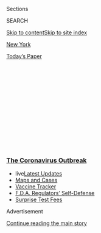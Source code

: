 <div id="app">

<div>

<div>

<div>

<div class="NYTAppHideMasthead css-1q2w90k e1suatyy0">

<div class="section css-ui9rw0 e1suatyy2">

<div class="css-eph4ug er09x8g0">

<div class="css-6n7j50">

</div>

<span class="css-1dv1kvn">Sections</span>

<div class="css-10488qs">

<span class="css-1dv1kvn">SEARCH</span>

</div>

[Skip to content](#site-content)[Skip to site index](#site-index)

</div>

<div id="masthead-section-label" class="css-1wr3we4 eaxe0e00">

[New
York](https://www.nytimes3xbfgragh.onion/section/nyregion)

</div>

<div class="css-10698na e1huz5gh0">

</div>

</div>

<div id="masthead-bar-one" class="section hasLinks css-15hmgas e1csuq9d3">

<div class="css-uqyvli e1csuq9d0">

</div>

<div class="css-1uqjmks e1csuq9d1">

</div>

<div class="css-9e9ivx">

[](https://myaccount.nytimes3xbfgragh.onion/auth/login?response_type=cookie&client_id=vi)

</div>

<div class="css-1bvtpon e1csuq9d2">

[Today’s
Paper](https://www.nytimes3xbfgragh.onion/section/todayspaper)

</div>

</div>

</div>

</div>

<div data-aria-hidden="false">

<div id="site-content" data-role="main">

<div>

<div class="css-1aor85t" style="opacity:0.000000001;z-index:-1;visibility:hidden">

<div class="css-1hqnpie">

<div class="css-epjblv">

<span class="css-17xtcya">[New
York](/section/nyregion)</span><span class="css-x15j1o">|</span><span class="css-fwqvlz">New
York Orders Residents to Wear Masks in
Public</span>

</div>

<div class="css-k008qs">

<div class="css-1iwv8en">

<span class="css-18z7m18"></span>

<div>

</div>

</div>

<span class="css-1n6z4y">https://nyti.ms/2VwWHDd</span>

<div class="css-1705lsu">

<div class="css-4xjgmj">

<div class="css-4skfbu" data-role="toolbar" data-aria-label="Social Media Share buttons, Save button, and Comments Panel with current comment count" data-testid="share-tools">

  - 
  - 
  - 
  - 
    
    <div class="css-6n7j50">
    
    </div>

  - 

</div>

</div>

</div>

</div>

</div>

</div>

<div class="css-13pd83m">

<div class="css-l9svim">

### [<span class="css-pa1jbp"><span class="css-1rxm0ex">The Coronavirus</span><span class="css-1rxm0ex"> Outbreak</span></span>](https://www.nytimes3xbfgragh.onion/news-event/coronavirus?name=styln-coronavirus-national&region=TOP_BANNER&block=storyline_menu_recirc&action=click&pgtype=Article&impression_id=d5808a00-f4cf-11ea-b203-1d02d46fa2b1&variant=undefined)

  - <span class="css-1qkutce"><span class="css-12clwdu">live</span>[Latest
    Updates](https://www.nytimes3xbfgragh.onion/2020/09/11/world/covid-19-coronavirus.html?name=styln-coronavirus-national&region=TOP_BANNER&block=storyline_menu_recirc&action=click&pgtype=Article&impression_id=d5808a01-f4cf-11ea-b203-1d02d46fa2b1&variant=undefined)</span>
  - <span class="css-1qkutce">[Maps and
    Cases](https://www.nytimes3xbfgragh.onion/interactive/2020/us/coronavirus-us-cases.html?name=styln-coronavirus-national&region=TOP_BANNER&block=storyline_menu_recirc&action=click&pgtype=Article&impression_id=d580b110-f4cf-11ea-b203-1d02d46fa2b1&variant=undefined)</span>
  - <span class="css-1qkutce">[Vaccine
    Tracker](https://www.nytimes3xbfgragh.onion/interactive/2020/science/coronavirus-vaccine-tracker.html?name=styln-coronavirus-national&region=TOP_BANNER&block=storyline_menu_recirc&action=click&pgtype=Article&impression_id=d580b111-f4cf-11ea-b203-1d02d46fa2b1&variant=undefined)</span>
  - <span class="css-1qkutce">[F.D.A. Regulators’
    Self-Defense](https://www.nytimes3xbfgragh.onion/2020/09/10/us/politics/fda-coronavirus-vaccine.html?name=styln-coronavirus-national&region=TOP_BANNER&block=storyline_menu_recirc&action=click&pgtype=Article&impression_id=d580b112-f4cf-11ea-b203-1d02d46fa2b1&variant=undefined)</span>
  - <span class="css-1qkutce">[Surprise Test
    Fees](https://www.nytimes3xbfgragh.onion/2020/09/09/upshot/coronavirus-surprise-test-fees.html?name=styln-coronavirus-national&region=TOP_BANNER&block=storyline_menu_recirc&action=click&pgtype=Article&impression_id=d580b113-f4cf-11ea-b203-1d02d46fa2b1&variant=undefined)</span>

</div>

</div>

<div id="top-wrapper" class="css-1sy8kpn">

<div id="top-slug" class="css-l9onyx">

Advertisement

</div>

[Continue reading the main
story](#after-top)

<div class="ad top-wrapper" style="text-align:center;height:100%;display:block;min-height:250px">

<div id="top" class="place-ad" data-position="top" data-size-key="top">

</div>

</div>

<div id="after-top">

</div>

</div>

<div>

<div id="sponsor-wrapper" class="css-1hyfx7x">

<div id="sponsor-slug" class="css-19vbshk">

Supported by

</div>

[Continue reading the main
story](#after-sponsor)

<div id="sponsor" class="ad sponsor-wrapper" style="text-align:center;height:100%;display:block">

</div>

<div id="after-sponsor">

</div>

</div>

<div class="css-186x18t">

</div>

<div class="css-1vkm6nb ehdk2mb0">

# New York Orders Residents to Wear Masks in Public

</div>

Gov. Andrew M. Cuomo said all New Yorkers must wear face coverings when
social distancing is not possible, including on public transport, in
stores and on crowded sidewalks.

<div class="css-79elbk" data-testid="photoviewer-wrapper">

<div class="css-z3e15g" data-testid="photoviewer-wrapper-hidden">

</div>

<div class="css-1a48zt4 ehw59r15" data-testid="photoviewer-children">

![<span class="css-16f3y1r e13ogyst0" data-aria-hidden="true">Face masks
are bound to become an inescapable sight in New York after Governor
Cuomo issued an order requiring them wherever social distancing is
impossible.</span><span class="css-cnj6d5 e1z0qqy90" itemprop="copyrightHolder"><span class="css-1ly73wi e1tej78p0">Credit...</span><span><span>Brittainy
Newman/The New York
Times</span></span></span>](https://static01.graylady3jvrrxbe.onion/images/2020/04/15/nyregion/15nyvirus-masks01/merlin_171615966_8c7af2ca-3151-4d2b-85ce-7a7d4e6bc7a8-articleLarge.jpg?quality=75&auto=webp&disable=upscale)

</div>

</div>

<div class="css-18e8msd">

<div class="css-vp77d3 epjyd6m0">

<div class="css-1baulvz">

By [<span class="css-1baulvz" itemprop="name">Luis
Ferré-Sadurní</span>](https://www.nytimes3xbfgragh.onion/by/luis-ferre-sadurni)
and [<span class="css-1baulvz last-byline" itemprop="name">Maria
Cramer</span>](https://www.nytimes3xbfgragh.onion/by/maria-cramer)

</div>

</div>

  - 
    
    <div class="css-ld3wwf e16638kd2">
    
    April 15,
    2020
    
    </div>

  - 
    
    <div class="css-4xjgmj">
    
    <div class="css-d8bdto" data-role="toolbar" data-aria-label="Social Media Share buttons, Save button, and Comments Panel with current comment count" data-testid="share-tools">
    
      - 
      - 
      - 
      - 
        
        <div class="css-6n7j50">
        
        </div>
    
      - 
    
    </div>
    
    </div>

</div>

</div>

<div class="section meteredContent css-1r7ky0e" name="articleBody" itemprop="articleBody">

<div class="css-1fanzo5 StoryBodyCompanionColumn">

<div class="css-53u6y8">

Imposing a stricter measure to control the spread of the coronavirus,
Gov. Andrew M. Cuomo said on Wednesday that he would start requiring
[people in New York to wear
masks](https://www.nytimes3xbfgragh.onion/2020/06/11/nyregion/nypd-face-masks-nyc-protests.html)
or face coverings in public whenever social distancing was not possible.

The order will take effect on Friday and will apply to people who are
unable to keep six feet away from others in public settings, such as on
a bus or subway, on a crowded sidewalk or inside a grocery store.

“Stopping the spread is everything,” Mr. Cuomo said during his daily
briefing in Albany. “How can you not wear a mask when you’re going to
come close to a person?”

The new requirements are bound to make face coverings an inescapable and
perhaps jarring sight in New York City for the foreseeable future. They
could also introduce a level of mutual obligation and civic duty about
wearing masks in public that is more firmly established in Asia than in
the West.

</div>

</div>

<div class="css-1fanzo5 StoryBodyCompanionColumn">

<div class="css-53u6y8">

Maryland also announced on Wednesday that it would require people to
wear masks in public.

Mr. Cuomo said local governments would enforce the order, but he noted
that riders without face coverings would not be ejected from public
transit. The pandemic has devastated New York’s public transit system,
with 59 workers having died of the virus and 2,269 testing positive for
the infection.

The state would consider issuing civil penalties to people who fail to
abide by the order, but not criminal penalties: “You’re not going to go
to jail for not wearing a mask,” Mr. Cuomo said.

Permitted face coverings include proper masks, as well as scarves or
bandannas, the governor said.

A similar rule was issued in New Jersey last week. The order, issued by
Gov. Philip D. Murphy, made it mandatory for all people inside stores
and other essential businesses to wear face coverings unless they are
under 2 years old or have a medical condition that prevents them from
wearing a
mask.

<div id="NYT_MAIN_CONTENT_1_REGION" class="css-9tf9ac">

<div>

<div id="styln-covid-updates-world" class="section interactive-content interactive-size-medium css-1ftcdic">

<div class="css-17ih8de interactive-body">

<div id="styln-briefing-block" data-asset-id="QXJ0aWNsZTpueXQ6Ly9hcnRpY2xlLzJiYjYwYTJiLTY3NjItNTg3NC1iMGVhLWY4NzRhMjE3NTQyZA==">

<div class="briefing-block-header-section">

# [Latest Updates: The Coronavirus Outbreak](https://www.nytimes3xbfgragh.onion/2020/09/11/world/covid-19-coronavirus.html?action=click&pgtype=Article&state=default&region=MAIN_CONTENT_1&context=storylines_live_updates)

<div class="briefing-block-ts">

Updated 2020-09-12T07:09:04.082Z

</div>

</div>

  - [Fauci cautions the virus could disrupt life in the U.S. until
    ‘maybe even towards the end
    of 2021.’](https://www.nytimes3xbfgragh.onion/2020/09/11/world/covid-19-coronavirus.html?action=click&pgtype=Article&state=default&region=MAIN_CONTENT_1&context=storylines_live_updates#link-dfb8a16)
  - [From Asia to Africa, China promotes its vaccine candidates to win
    friends.](https://www.nytimes3xbfgragh.onion/2020/09/11/world/covid-19-coronavirus.html?action=click&pgtype=Article&state=default&region=MAIN_CONTENT_1&context=storylines_live_updates#link-7104d154)
  - [The other way the virus will kill:
    hunger.](https://www.nytimes3xbfgragh.onion/2020/09/11/world/covid-19-coronavirus.html?action=click&pgtype=Article&state=default&region=MAIN_CONTENT_1&context=storylines_live_updates#link-393ad215)

<div class="briefing-block-footer">

<div class="briefing-block-footer-meta">

[See more
updates](https://www.nytimes3xbfgragh.onion/2020/09/11/world/covid-19-coronavirus.html?action=click&pgtype=Article&state=default&region=MAIN_CONTENT_1&context=storylines_live_updates)

</div>

<div class="briefing-block-briefinglinks">

<span>More live coverage:</span>
[Markets](https://www.nytimes3xbfgragh.onion/live/2020/09/11/business/stock-market-today-coronavirus?action=click&pgtype=Article&state=default&region=MAIN_CONTENT_1&context=storylines_live_updates)

</div>

</div>

</div>

</div>

</div>

</div>

</div>

Signs have popped up at stores throughout New Jersey warning customers
that they will not be allowed in unless they cover their faces. Some
stores have taken a stronger stance, asking people without coverings to
leave.

“These restrictions that I have laid out must be followed throughout the
state,” Mr. Murphy said last week. “We are taking the step to protect
both customers and essential workers.”

</div>

</div>

<div class="css-1fanzo5 StoryBodyCompanionColumn">

<div class="css-53u6y8">

The mandates were the latest public safety measures from two states that
are at the epicenter of the pandemic in the United States. New York and
New Jersey have worked in tandem since the outbreak reached the region,
shuttering nonessential businesses at the same time and recently forming
a coalition with neighboring states to coordinate the reopening of their
economies.

</div>

</div>

<div class="css-79elbk" data-testid="photoviewer-wrapper">

<div class="css-z3e15g" data-testid="photoviewer-wrapper-hidden">

</div>

<div class="css-1a48zt4 ehw59r15" data-testid="photoviewer-children">

![<span class="css-16f3y1r e13ogyst0" data-aria-hidden="true">A sign
outside a grocery in Jersey City, N.J., on Wednesday told shoppers to
wear masks inside the
store.</span><span class="css-cnj6d5 e1z0qqy90" itemprop="copyrightHolder"><span class="css-1ly73wi e1tej78p0">Credit...</span><span>Stephen
Speranza for The New York
Times</span></span>](https://static01.graylady3jvrrxbe.onion/images/2020/04/15/nyregion/15nyvirus-masksNEW1/merlin_171620967_5a08e185-5cce-41a0-b052-55efd205c526-articleLarge.jpg?quality=75&auto=webp&disable=upscale)

</div>

</div>

<div class="css-1fanzo5 StoryBodyCompanionColumn">

<div class="css-53u6y8">

In announcing Maryland’s order on masks in public settings, Gov. Larry
Hogan said, “The wearing of masks is something we may have to become
more accustomed to in order to safely reopen our state.”

New York, New Jersey and Maryland are so far the only states to have
issued broad orders mandating face coverings in most public settings,
according to the most recent information from the National Governors
Association. Puerto Rico and Guam have implemented similar measures.

<div id="NYT_MAIN_CONTENT_2_REGION" class="css-9tf9ac">

<div>

</div>

</div>

Nonbinding guidelines from the Centers for Disease Control and
Prevention encourage people to wear face coverings in settings where
social distancing measures are difficult to maintain to prevent the
transmission of the virus. The infection spreads primarily through
droplets generated when, for instance, a sick person coughs or sneezes.

That federal recommendation was issued after research showed that many
people [were infected with the virus but did not show
symptoms](https://www.nytimes3xbfgragh.onion/2020/03/31/health/coronavirus-asymptomatic-transmission.html).

Across New Jersey, businesses were still grappling with the enforcement
of the new rules, which some people have flouted, leading to arrests in
some instances.

</div>

</div>

<div class="css-1fanzo5 StoryBodyCompanionColumn">

<div class="css-53u6y8">

Supermarkets have posted signs on their doors telling customers they
cannot come in without a mask, but some shoppers have refused to wear
coverings and laughed off the requirement, said Matt Fattah, the owner
of a C-Town supermarket in Jersey City.

“A lot of people think they don’t have to follow the rules,” Mr. Fattah
said. “My employees are all on board, wear masks and gloves 100 percent
of the time. Customers, first few days, it was an issue. Like the bag
ban, a lot of customers thought it was a joke, that we were joking.”

Earlier this week, the owners of a toy store in Lakewood, a town near
the Jersey Shore, were charged with violating the order after police
spotted about 10 people crowded inside the shop. Only three of them were
wearing masks, according to the police.

And in Pleasantville, a town just west of Atlantic City, a 35-year-old
man was arrested on several charges, including violating emergency
orders, after he came into a Dunkin’ Donuts without a mask and refused
to leave after employees asked him to.

Col. Patrick J. Callahan, superintendent of the New Jersey State Police,
said the police would continue to cite and arrest those who ignored
orders mandating social distancing and the wearing of masks.

“Because lives are at stake, enforcement action will be taken without
hesitation against those who are blatantly placing the lives of others
at risk,” he said in a statement.

Mr. Murphy, the New Jersey governor, said it was up to businesses to set
their own policies on how to deal with customers who do not wear a face
covering.

</div>

</div>

<div class="css-1fanzo5 StoryBodyCompanionColumn">

<div class="css-53u6y8">

The state order does allow people who refuse to wear a mask for medical
or other reasons to enter a store and spend a limited amount of time
shopping for essential goods, Parimal Garg, the state’s deputy chief
counsel, explained during Mr. Murphy’s briefing on April 8.

**“**I think that’s benevolent,” Mr. Murphy responded. “I’d prefer to
even be tougher than that.”

K.C. Rondello, a disaster epidemiologist at the College of Nursing and
Public Health at Adelphi University in New York, said the mask
requirement would ensure compliance from those who would otherwise
ignore voluntary guidelines.

“If ultimately these laws lead to greater compliance with social
distancing recommendations, then they will have a very real and
quantifiable effect on morbidity and mortality,” he said. “It may be
difficult for people to understand or appreciate the value of a face
covering. They may think, ‘What could a bandanna possibly do?’ But it
can make an enormous difference.”

In New York, Mr. Cuomo said the new measures were necessary as the state
continued to rein in the spread of the virus: On Tuesday, the three-day
average of the number of virus patients in hospitals — considered one of
the most reliable measures of the virus’s impact — fell for the first
time since the outbreak began.

“All people in public must have a mask or nose covering, mouth and nose
covering, and they must wear it in a situation where you cannot or are
not maintaining social distancing,” Mr. Cuomo said.

The governor said a mask was not necessary if, for example, a person was
walking down an empty street. But, he said, “You’re now at an
intersection and there are people at the intersection and you’re going
to be in proximity to other people? Put the mask on.”

He added, “You don’t have a right to infect me.”

Kevin Armstrong and Lauren Hard contributed reporting from New Jersey.

</div>

</div>

</div>

<div>

</div>

<div>

</div>

<div>

</div>

<div>

<div id="bottom-wrapper" class="css-1ede5it">

<div id="bottom-slug" class="css-l9onyx">

Advertisement

</div>

[Continue reading the main
story](#after-bottom)

<div id="bottom" class="ad bottom-wrapper" style="text-align:center;height:100%;display:block;min-height:90px">

</div>

<div id="after-bottom">

</div>

</div>

</div>

</div>

</div>

## Site Index

<div>

</div>

## Site Information Navigation

  - [© <span>2020</span> <span>The New York Times
    Company</span>](https://help.nytimes3xbfgragh.onion/hc/en-us/articles/115014792127-Copyright-notice)

<!-- end list -->

  - [NYTCo](https://www.nytco.com/)
  - [Contact
    Us](https://help.nytimes3xbfgragh.onion/hc/en-us/articles/115015385887-Contact-Us)
  - [Work with us](https://www.nytco.com/careers/)
  - [Advertise](https://nytmediakit.com/)
  - [T Brand Studio](http://www.tbrandstudio.com/)
  - [Your Ad
    Choices](https://www.nytimes3xbfgragh.onion/privacy/cookie-policy#how-do-i-manage-trackers)
  - [Privacy](https://www.nytimes3xbfgragh.onion/privacy)
  - [Terms of
    Service](https://help.nytimes3xbfgragh.onion/hc/en-us/articles/115014893428-Terms-of-service)
  - [Terms of
    Sale](https://help.nytimes3xbfgragh.onion/hc/en-us/articles/115014893968-Terms-of-sale)
  - [Site
    Map](https://spiderbites.nytimes3xbfgragh.onion)
  - [Help](https://help.nytimes3xbfgragh.onion/hc/en-us)
  - [Subscriptions](https://www.nytimes3xbfgragh.onion/subscription?campaignId=37WXW)

</div>

</div>

</div>

</div>
